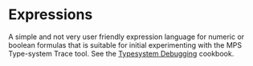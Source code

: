 Expressions
===========

A simple and not very user friendly expression language for numeric or boolean formulas that is suitable for initial experimenting with the MPS Type-system Trace tool.
See the [Typesystem Debugging](http://confluence.jetbrains.com/display/MPSD20172/Typesystem+Debugging) cookbook.
